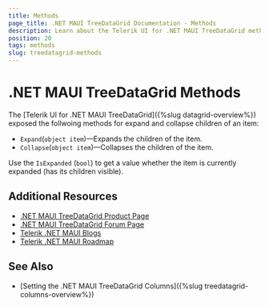 ```yaml
---
title: Methods
page_title: .NET MAUI TreeDataGrid Documentation - Methods
description: Learn about the Telerik UI for .NET MAUI TreeDataGrid methods and how to expand or collapse a parent node programatically.
position: 20
tags: methods
slug: treedatagrid-methods
---
```


# .NET MAUI TreeDataGrid Methods

The [Telerik UI for .NET MAUI TreeDataGrid]({%slug datagrid-overview%}) exposed the follwoing methods for expand and collapse children of an item:

* `Expand`(`object item`)&mdash;Expands the children of the item.
* `Collapse`(`object item`)&mdash;Collapses the children of the item.

Use the `IsExpanded` (`bool`) to get a value whether the item is currently expanded (has its children visible).

## Additional Resources

- [.NET MAUI TreeDataGrid Product Page](https://www.telerik.com/maui-ui/treedatagrid)
- [.NET MAUI TreeDataGrid Forum Page](https://www.telerik.com/forums/maui?tagId=1801)
- [Telerik .NET MAUI Blogs](https://www.telerik.com/blogs/mobile-net-maui)
- [Telerik .NET MAUI Roadmap](https://www.telerik.com/support/whats-new/maui-ui/roadmap)

## See Also

- [Setting the .NET MAUI TreeDataGrid Columns]({%slug treedatagrid-columns-overview%})
